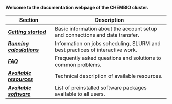 **Welcome to the documentation webpage of the CHEMBIO cluster.**

| Section | Description |
|---|---|
|[***Getting started***](first_steps.md) |  Basic information about the account setup and connections and data transfer. |
| [***Running calculations***](running_jobs.md) | Information on jobs scheduling, SLURM and best practices of interactive work. |
| [***FAQ***](faq.md) | Frequently asked questions and solutions to common problems. |
| [***Available resources***](resources.md) | Technical description of available resources. |
| [***Available software***](software.md) | List of preinstalled software packages available to all users. |
